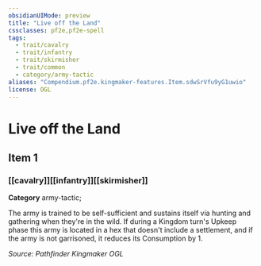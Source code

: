```yaml
---
obsidianUIMode: preview
title: "Live off the Land"
cssclasses: pf2e,pf2e-spell
tags:
  - trait/cavalry
  - trait/infantry
  - trait/skirmisher
  - trait/common
  - category/army-tactic
aliases: "Compendium.pf2e.kingmaker-features.Item.sdwSrVfu9yG1uwio"
license: OGL
---
```

# Live off the Land
## Item 1
### [[cavalry]][[infantry]][[skirmisher]]

**Category** army-tactic; 




The army is trained to be self-sufficient and sustains itself via hunting and gathering when they're in the wild. If during a Kingdom turn's Upkeep phase this army is located in a hex that doesn't include a settlement, and if the army is not garrisoned, it reduces its Consumption by 1.

*Source: Pathfinder Kingmaker*
*OGL*